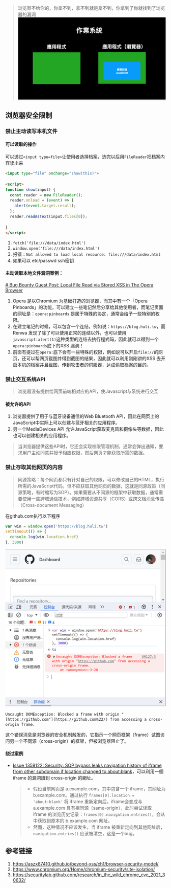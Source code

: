 >浏览器不给你的，你拿不到，拿不到就是拿不到，你拿到了你就找到了浏览器的漏洞
![](media/Pasted%20image%2020231025102517.png)  
## 浏览器安全限制
### 禁止主动读写本机文件
#### 可以读取的操作
可以透过`<input type=file>`让使用者选择档案，选完以后用`FileReader`把档案内容读出来
```html
<input type="file" onchange="show(this)">

<script>
function show(input) {
  const reader = new FileReader();
  reader.onload = (event) => {
    alert(event.target.result);
  };
  reader.readAsText(input.files[0]);
  
}
</script>
```

1. `fetch('file:///data/index.html')`
2. `window.open('file:///data/index.html')`
3. 报错：`Not allowed to load local resource: file:///data/index.html`
4. 如果可以 etc/passwd   ssh密钥

#### 主动读取本地文件漏洞案例：
[# Bug Bounty Guest Post: Local File Read via Stored XSS in The Opera Browser](https://blogs.opera.com/security/2021/09/bug-bounty-guest-post-local-file-read-via-stored-xss-in-the-opera-browser/)
1. Opera 是以Chromium 为基础打造的浏览器，而其中有一个「Opera Pinboards」的功能，可以建立一些笔记然后分享给其他使用者，而笔记页面的网址是：`opera:pinboards` 是属于特殊的协定，通常会给予一些特别的权限。
2. 在建立笔记的时候，可以包含一个连结，例如说：`https://blog.huli.tw`，而Renwa 发现了除了可以使用正常的连结以外，也可以使用`javascript:alert(1)`这种类型的连结去执行程式码，因此就可以得到一个`opera:pinboards`底下的XSS 漏洞！
3. 前面有提过在`opera:`底下会有一些特殊的权限，例如说可以开启`file://`的网页，还可以帮网页截图并得到截图的结果，因此就可以利用刚刚讲的XSS 去开启本机的档案并且截图，传到攻击者的伺服器，达成偷取档案的目的。

### 禁止交互系统API
> 浏览器没有提供给网页前端相对应的API，使Javascript与系统进行交互

#### 被允许的API
1. 浏览器提供了用于与蓝牙设备通信的Web Bluetooth API，因此在网页上的JavaScript中实际上可以创建与蓝牙相关的应用程序。
2. 另一个MediaDevices API 允许JavaScript获取麦克风和摄像头等数据，因此也可以创建相关的应用程序。
> 当浏览器提供这些API时，它还会实现权限管理机制，通常会弹出通知，要求用户主动同意并授予相应权限，然后网页才能获取所需的数据。

### 禁止存取其他网页的内容
>同源策略：每个网页都只有针对自己的权限，可以修改自己的HTML，执行所需的JavaScript代码，但不应获取其他网页的数据，这就是同源政策（同源策略，有时缩写为SOP）。如果需要从不同源的框架中获取数据，通常需要使用一些跨域通信技术，例如跨域资源共享（CORS）或跨文档消息传递（Cross-document Messaging）

在github.com执行以下程序
```Javascript
var win = window.open('https://blog.huli.tw')
setTimeout(() => {
  console.log(win.location.href)
}, 3000)
```

![](media/Pasted%20image%2020231025105047.png)  
```
Uncaught DOMException: Blocked a frame with origin "[https://github.com"](https://github.com%22/) from accessing a cross-origin frame.
```
这个错误消息是浏览器的安全机制触发的，它指示一个网页框架（frame）试图访问另一个不同源（cross-origin）的框架，但被浏览器阻止了。

#### 绕过案例

- [Issue 1359122: Security: SOP bypass leaks navigation history of iframe from other subdomain if location changed to about:blank](https://bugs.chromium.org/p/chromium/issues/detail?id=1359122&q=subdomain%20host%20leak&can=1)，可以利用一個 iframe 的漏洞讀到 cross-origin 的網址。
	>- 假设当前网页是 a.example.com，其中包含一个 iframe，其网址为 b.example.com。通过执行 `frames[0].location = 'about:blank'` 将 iframe 重新定向后，iframe会变成与 a.example.com 具有相同源（same-origin），此时尝试读取 iframe 的浏览历史记录：`frames[0].navigation.entries()`，会从中获取到原本的 b.example.com 网址。
	>- 然而，这种情况不应该发生。当 iframe 被重新定向到其他网址后，`navigation.entries()` 应该被清空，这是一个bug。


 



## 参考链接
1. https://aszx87410.github.io/beyond-xss/ch1/browser-security-model/
2. https://www.chromium.org/Home/chromium-security/site-isolation/
3. https://securitylab.github.com/research/in_the_wild_chrome_cve_2021_30632/